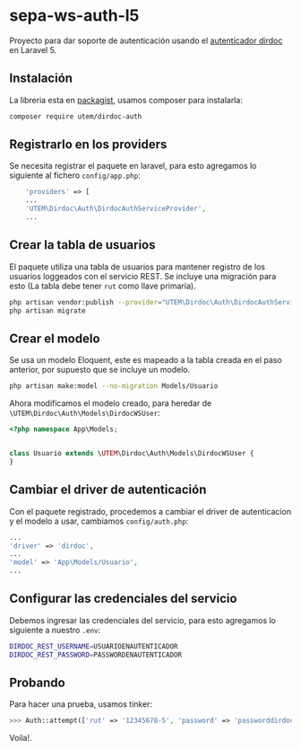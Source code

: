 # sepa-ws-auth-l5

Proyecto para dar soporte de autenticación usando el [autenticador dirdoc](https://sepa.utem.cl/autenticador-dirdoc-portal) en Laravel 5.

## Instalación

La libreria esta en [packagist](https://packagist.org/packages/utem/dirdoc-auth), usamos composer para instalarla:

~~~bash
composer require utem/dirdoc-auth
~~~

## Registrarlo en los providers

Se necesita registrar el paquete en laravel, para esto agregamos lo siguiente al fichero `config/app.php`:

~~~php
    'providers' => [
    ...
    'UTEM\Dirdoc\Auth\DirdocAuthServiceProvider',
    ...
~~~

## Crear la tabla de usuarios

El paquete utiliza una tabla de usuarios para mantener registro de los usuarios loggeados con el servicio REST.
Se incluye una migración para esto (La tabla debe tener `rut` como llave primaria).

~~~bash
php artisan vendor:publish --provider="UTEM\Dirdoc\Auth\DirdocAuthServiceProvider"
php artisan migrate
~~~

## Crear el modelo

Se usa un modelo Eloquent, este es mapeado a la tabla creada en el paso anterior, por supuesto que se incluye un modelo.

~~~bash
php artisan make:model --no-migration Models/Usuario
~~~

Ahora modificamos el modelo creado, para heredar de `\UTEM\Dirdoc\Auth\Models\DirdocWSUser`:

~~~php
<?php namespace App\Models;


class Usuario extends \UTEM\Dirdoc\Auth\Models\DirdocWSUser {
}

~~~

## Cambiar el driver de autenticación

Con el paquete registrado, procedemos a cambiar el driver de autenticacion y el modelo a usar, cambiamos `config/auth.php`:

~~~php
...
'driver' => 'dirdoc',
...
'model' => 'App\Models/Usuario',
...
~~~

## Configurar las credenciales del servicio

Debemos ingresar las credenciales del servicio, para esto agregamos lo siguiente a nuestro `.env`:

~~~bash
DIRDOC_REST_USERNAME=USUARIOENAUTENTICADOR
DIRDOC_REST_PASSWORD=PASSWORDENAUTENTICADOR
~~~

## Probando

Para hacer una prueba, usamos tinker:

~~~php
>>> Auth::attempt(['rut' => '12345678-5', 'password' => 'passworddirdoc])
~~~

Voila!.
